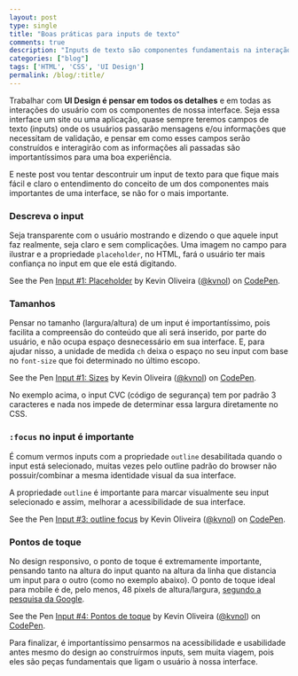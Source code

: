 ```yaml
---
layout: post
type: single
title: "Boas práticas para inputs de texto"
comments: true
description: "Inputs de texto são componentes fundamentais na interação do usuário com a interface, por isso é importante construirmos da melhor forma."
categories: ["blog"]
tags: ['HTML', 'CSS', 'UI Design']
permalink: /blog/:title/
---
```


Trabalhar com **UI Design é pensar em todos os detalhes** e em todas as interações do usuário com os componentes de nossa interface. Seja essa interface um site ou uma aplicação, quase sempre teremos campos de texto (inputs) onde os usuários passarão mensagens e/ou informações que necessitam de validação, e pensar em como esses campos serão construídos e interagirão com as informações ali passadas são importantíssimos para uma boa experiência.

E neste post vou tentar descontruir um input de texto para que fique mais fácil e claro o entendimento do conceito de um dos componentes mais importantes de uma interface, se não for o mais importante.

### Descreva o input

Seja transparente com o usuário mostrando e dizendo o que aquele input faz realmente, seja claro e sem complicações. Uma imagem no campo para ilustrar e a propriedade `placeholder`, no HTML, fará o usuário ter mais confiança no input em que ele está digitando.

<p data-height="450" data-theme-id="dark" data-slug-hash="bYJQBz" data-default-tab="css,result" data-user="kvnol" data-embed-version="2" data-pen-title="Input #1: Placeholder" class="codepen">See the Pen <a href="https://codepen.io/kvnol/pen/bYJQBz/">Input #1: Placeholder</a> by Kevin Oliveira (<a href="https://codepen.io/kvnol">@kvnol</a>) on <a href="https://codepen.io">CodePen</a>.</p>

### Tamanhos

Pensar no tamanho (largura/altura) de um input é importantíssimo, pois facilita a compreensão do conteúdo que ali será inserido, por parte do usuário, e não ocupa espaço desnecessário em sua interface. E, para ajudar nisso, a unidade de medida `ch` deixa o espaço no seu input com base no `font-size` que foi determinado no último escopo.

<p data-height="450" data-theme-id="dark" data-slug-hash="JOVmVK" data-default-tab="css,result" data-user="kvnol" data-embed-version="2" data-pen-title="Input #1: Sizes" class="codepen">See the Pen <a href="https://codepen.io/kvnol/pen/JOVmVK/">Input #1: Sizes</a> by Kevin Oliveira (<a href="https://codepen.io/kvnol">@kvnol</a>) on <a href="https://codepen.io">CodePen</a>.</p>

No exemplo acima, o input CVC (código de segurança) tem por padrão 3 caracteres e nada nos impede de determinar essa largura diretamente no CSS.

### `:focus` no input é importante

É comum vermos inputs com a propriedade `outline` desabilitada quando o input está selecionado, muitas vezes pelo outline padrão do browser não possuir/combinar a mesma identidade visual da sua interface.

A propriedade `outline` é importante para marcar visualmente seu input selecionado e assim, melhorar a acessibilidade de sua interface.

<p data-height="450" data-theme-id="dark" data-slug-hash="QOPzyN" data-default-tab="css,result" data-user="kvnol" data-embed-version="2" data-pen-title="Input #3: outline focus" class="codepen">See the Pen <a href="https://codepen.io/kvnol/pen/QOPzyN/">Input #3: outline focus</a> by Kevin Oliveira (<a href="https://codepen.io/kvnol">@kvnol</a>) on <a href="https://codepen.io">CodePen</a>.</p>

### Pontos de toque

No design responsivo, o ponto de toque é extremamente importante, pensando tanto na altura do input quanto na altura da linha que distancia um input para o outro (como no exemplo abaixo). O ponto de toque ideal para mobile é de, pelo menos, 48 pixels de altura/largura, [segundo a pesquisa da Google](https://developers.google.com/speed/docs/insights/SizeTapTargetsAppropriately?hl=pt-br).

<p data-height="450" data-theme-id="dark" data-slug-hash="WXWLdo" data-default-tab="css,result" data-user="kvnol" data-embed-version="2" data-pen-title="Input #4: Pontos de toque" class="codepen">See the Pen <a href="https://codepen.io/kvnol/pen/WXWLdo/">Input #4: Pontos de toque</a> by Kevin Oliveira (<a href="https://codepen.io/kvnol">@kvnol</a>) on <a href="https://codepen.io">CodePen</a>.</p>
<script async src="https://production-assets.codepen.io/assets/embed/ei.js"></script>

Para finalizar, é importantíssimo pensarmos na acessibilidade e usabilidade antes mesmo do design ao construírmos inputs, sem muita viagem, pois eles são peças fundamentais que ligam o usuário à nossa interface.
